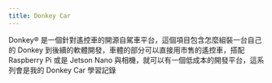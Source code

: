 ```yaml
---
title: Donkey Car
---
```


Donkey® 是一個針對遙控車的開源自駕車平台，這個項目包含怎麼組裝一台自己的 Donkey 到後續的軟體開發，車體的部分可以直接用市售的遙控車，搭配 Raspberry Pi 或是 Jetson Nano 與相機，就可以有一個低成本的開發平台，這系列會是我的 Donkey Car 學習記錄